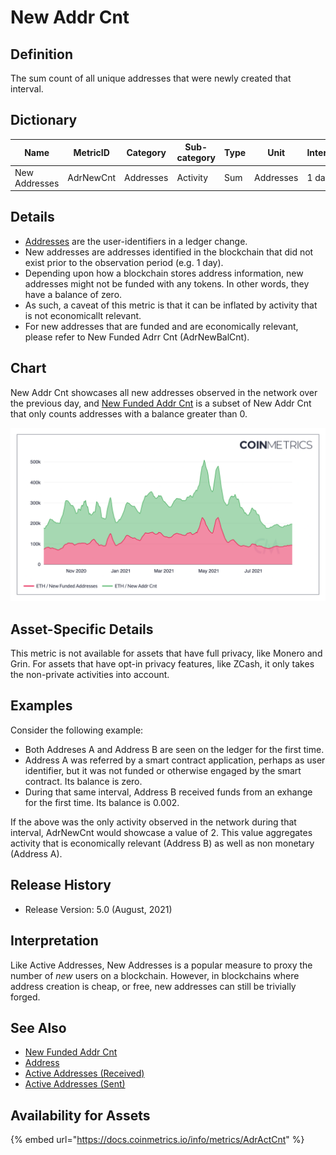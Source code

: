 # New Addr Cnt

## **Definition**

The sum count of all unique addresses that were newly created that interval.

## **Dictionary**

| Name          | **MetricID** | **Category** | **Sub-category** | **Type** | **Unit**  | **Interval** |
| ------------- | ------------ | ------------ | ---------------- | -------- | --------- | ------------ |
| New Addresses | AdrNewCnt    | Addresses    | Activity         | Sum      | Addresses | 1 day        |

## **Details**

* [Addresses](../../on-chain-basics.md#address) are the user-identifiers in a ledger change.
* New addresses are addresses identified in the blockchain that did not exist prior to the observation period (e.g. 1 day).
* Depending upon how a blockchain stores address information, new addresses might not be funded with any tokens. In other words, they have a balance of zero.
* As such, a caveat of this metric is that it can be inflated by activity that is not economicallt relevant.
* For new addresses that are funded and are economically relevant, please refer to New Funded Adrr Cnt (AdrNewBalCnt).

## **Chart**

New Addr Cnt showcases all new addresses observed in the network over the previous day, and [New Funded Addr Cnt](https://docs.coinmetrics.io/asset-metrics/adresses/adrnewbalcnt) is a subset of New Addr Cnt that only counts addresses with a balance greater than 0.

![Source: CM Network Data Charts](<../../.gitbook/assets/9 - New Addresses.png>)

## **Asset-Specific Details**

This metric is not available for assets that have full privacy, like Monero and Grin. For assets that have opt-in privacy features, like ZCash, it only takes the non-private activities into account.

## **Examples**

Consider the following example:&#x20;

* Both Addreses A and Address B are seen on the ledger for the first time.
* Address A was referred by a smart contract application, perhaps as user identifier, but it was not funded or otherwise engaged by the smart contract. Its balance is zero.
* During that same interval, Address B received funds from an exhange for the first time. Its balance is 0.002.

If the above was the only activity observed in the network during that interval, AdrNewCnt would showcase a value of 2. This value aggregates activity that is economically relevant (Address B) as well as non monetary (Address A).

## **Release History**

* Release Version: 5.0 (August, 2021)

## **Interpretation**

Like Active Addresses, New Addresses is a popular measure to proxy the number of _new_ users on a blockchain. However, in blockchains where address creation is cheap, or free, new addresses can still be trivially forged.

## **See Also**

* [New Funded Addr Cnt](adrnewbalcnt.md)
* [Address](../../on-chain-basics.md#address)
* [Active Addresses (Received)](adractreccnt.md)
* [Active Addresses (Sent)](adractsentcnt.md)

## Availability for Assets

{% embed url="https://docs.coinmetrics.io/info/metrics/AdrActCnt" %}



